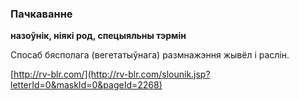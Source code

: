 ### Пачкаванне
**назоўнік, ніякі род, спецыяльны тэрмін**

Спосаб бясполага (вегетатыўнага) размнажэння жывёл і раслін.

<a rel="author">[http://rv-blr.com/](http://rv-blr.com/slounik.jsp?letterId=0&maskId=0&pageId=2268)</a>
